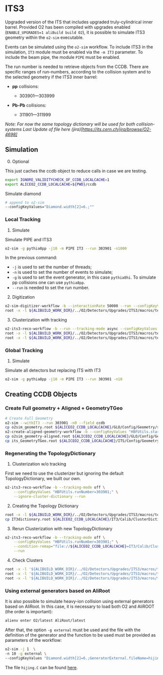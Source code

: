<!-- doxy
\page refDetectorsUpgradesIT3 UpgradesIT3
/doxy -->

# ITS3

Upgraded version of the ITS that includes upgraded truly-cylindrical inner barrel.
Provided O2 has been compiled with upgrades enabled (`ENABLE_UPGRADES=1 aliBuild build O2`), it is possible to simulate ITS3 geometry within the `o2-sim` executable.

Events can be simulated using the `o2-sim` workflow. To include ITS3 in the simulation, `IT3` module must be enabled via the `-m IT3` parameter. To include the beam pipe, the module `PIPE` must be enabled.

The run number is needed to retrieve objects from the CCDB. There are specific ranges of run-numbers, according to the collision system and to the selected geometry if the ITS3 inner barrel:

- **pp** collisions:

  - 303901—303999

- **Pb-Pb** collisions:

  - 311901—311999

_Note: For now the same topology dictionary will be used for both collision-systems_
_Last Update of file here (jira)[https://its.cern.ch/jira/browse/O2-4698]_

## Simulation

0. Optional

This just caches the ccdb object to reduce calls in case we are testing.

```bash
export IGNORE_VALIDITYCHECK_OF_CCDB_LOCALCACHE=1
export ALICEO2_CCDB_LOCALCACHE=${PWD}/ccdb
```

Simulate diamond

``` bash
# append to o2-sim
--configKeyValues="Diamond.width[2]=6.;""
```

### Local Tracking

1. Simulate

Simulate PIPE and ITS3

```bash
o2-sim -g pythia8pp -j10 -m PIPE IT3 --run 303901 -n1000
```

In the previous command:

- `-j` is used to set the number of threads;
- `-n` is used to set the number of events to simulate;
- `-g` is used to set the event generator, in this case `pythia8hi`. To simulate pp collisions one can use `pythia8pp`.
- `--run` is needed to set the run number.

2. Digitization

```bash
o2-sim-digitizer-workflow -b --interactionRate 50000 --run --configKeyValues="HBFUtils.runNumber=303901;" --onlyDet IT3
root -x -l ${ALIBUILD_WORK_DIR}/../O2/Detectors/Upgrades/ITS3/macros/test/CheckDigitsITS3.C++
```

3. Clusterization with tracking

```bash
o2-its3-reco-workflow -b --run --tracking-mode async --configKeyValues "HBFUtils.runNumber=303901;"
root -x -l ${ALIBUILD_WORK_DIR}/../O2/Detectors/Upgrades/ITS3/macros/test/CheckClustersITS3.C++
root -x -l ${ALIBUILD_WORK_DIR}/../O2/Detectors/Upgrades/ITS3/macros/test/CheckTracksITS3.C++
```

### Global Tracking

1. Simulate

Simulate all detectors but replacing ITS with IT3

```bash
o2-sim -g pythia8pp -j10 -m PIPE IT3 --run 303901 -n10
```

## Creating CCDB Objects

### Create Full geometry + Aligned + GeometryTGeo

```bash
# Create Full Geometry
o2-sim --withIT3 --run 303901 -n0 --field ccdb
cp o2sim_geometry.root ${ALICEO2_CCDB_LOCALCACHE}/GLO/Config/Geometry/snapshot.root
o2-create-aligned-geometry-workflow -b --configKeyValues "HBFUtils.startTime=1547978230000" --condition-remap="file://${ALICEO2_CCDB_LOCALCACHE}=GLO/Config/Geometry"
cp o2sim_geometry-aligned.root ${ALICEO2_CCDB_LOCALCACHE}/GLO/Config/GeometryAligned/snapshot.root
cp its_GeometryTGeo.root ${ALICEO2_CCDB_LOCALCACHE}/ITS/Config/Geometry/snapshot.root
```

### Regenerating the TopologyDictionary

1. Clusterization w/o tracking

First we need to use the clusterizer but ignoring the default TopologyDictionary, we built our own.

```bash
o2-its3-reco-workflow -b --tracking-mode off \
    --configKeyValues "HBFUtils.runNumber=303901;" \
    --ignore-cluster-dictionary --run
```

2. Creating the Topology Dictionary

```bash
root -x -l ${ALIBUILD_WORK_DIR}/../O2/Detectors/Upgrades/ITS3/macros/test/CreateDictionariesITS3.C++
cp IT3dictionary.root ${ALICEO2_CCDB_LOCALCACHE}/IT3/Calib/ClusterDictionary/snapshot.root
```

3. Rerun Clusterization with new TopologyDictionary

```bash
o2-its3-reco-workflow -b --tracking-mode off \
    --configKeyValues "HBFUtils.runNumber=303901;" \
    --condition-remap="file://${ALICEO2_CCDB_LOCALCACHE}=IT3/Calib/ClusterDictionary" \
    --run
```

4. Check Clusters

```bash
root -x -l '${ALIBUILD_WORK_DIR}/../O2/Detectors/Upgrades/ITS3/macros/test/CheckClustersITS3.C++("o2clus_its.root", "o2sim_HitsIT3.root", "o2sim_geometry-aligned.root", "IT3dictionary.root")'
root -x -l '${ALIBUILD_WORK_DIR}/../O2/Detectors/Upgrades/ITS3/macros/test/CompareClustersAndDigits.C++("o2clus_its.root", "it3digits.root","IT3dictionary.root", "o2sim_HitsIT3.root", "o2sim_geometry-aligned.root")'
root -x -l '${ALIBUILD_WORK_DIR}/../O2/Detectors/Upgrades/ITS3/macros/test/CheckClusterSize.C++("o2clus_its.root", "o2sim_Kine.root", "IT3dictionary.root", false)'
```

### Using external generators based on AliRoot

It is also possible to simulate heavy-ion collision using external generators based on AliRoot. In this case, it is necessary to load both O2 and AliROOT (the order is important):

```bash
alienv enter O2/latest AliRoot/latest
```

After that, the option `-g external` must be used and the file with the definition of the generator and the function to be used must be provided as parameters of the workflow:

```bash
o2-sim -j 1  \
-n 10 -g external \
--configKeyValues "Diamond.width[2]=6.;GeneratorExternal.fileName=hijing.C;GeneratorExternal.funcName=hijing(5020, 0, 20)"
```

The file `hijing.C` can be found [here](https://alice.its.cern.ch/jira/browse/AOGM-246).
